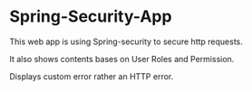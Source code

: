 # Spring-Security-App

This web app is using Spring-security to secure http requests.

It also shows contents bases on User Roles and Permission.

Displays custom error rather an HTTP error.

